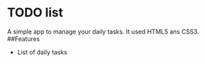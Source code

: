 # TODO list
A simple app to manage your daily tasks.
It used HTML5 ans CSS3.
##Features
* List of daily tasks